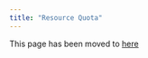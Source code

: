 ```yaml
---
title: "Resource Quota"
---
```

This page has been moved to [here](../../admin/resourcequota/README)


